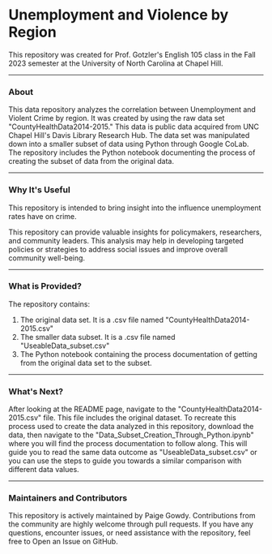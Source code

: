 # Unemployment and Violence by Region
This repository was created for Prof. Gotzler's English 105 class in the Fall 2023 semester at the University of North Carolina at Chapel Hill.
_______________________________________________________________________
### About
This data repository analyzes the correlation between Unemployment and Violent Crime by region. It was created by using the raw data set "CountyHealthData2014-2015." This data is public data acquired from UNC Chapel Hill's Davis Library Research Hub. The data set was manipulated down into a smaller subset of data using Python through Google CoLab. The repository includes the Python notebook documenting the process of creating the subset of data from the original data.
______________________________________________________________________
### Why It's Useful
This repository is intended to bring insight into the influence unemployment rates have on crime.

This repository can provide valuable insights for policymakers, researchers, and community leaders. This analysis may help in developing targeted policies or strategies to address social issues and improve overall community well-being.
______________________________________________________________________
### What is Provided?
The repository contains: 
  1. The original data set. It is a .csv file named "CountyHealthData2014-2015.csv"
  2. The smaller data subset. It is a .csv file named "UseableData_subset.csv"
  3. The Python notebook containing the process documentation of getting from the original data set to the subset.
______________________________________________________________________
### What's Next?
After looking at the README page, navigate to the "CountyHealthData2014-2015.csv" file. This file includes the original dataset. To recreate this process used to create the data analyzed in this repository, download the data, then navigate to the "Data_Subset_Creation_Through_Python.ipynb" where you will find the process documentation to follow along. This will guide you to read the same data outcome as "UseableData_subset.csv" or you can use the steps to guide you towards a similar comparison with different data values. 
______________________________________________________________________
### Maintainers and Contributors

This repository is actively maintained by Paige Gowdy. Contributions from the community are highly welcome through pull requests.
If you have any questions, encounter issues, or need assistance with the repository, feel free to Open an Issue on GitHub.
